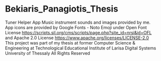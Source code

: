 # Bekiaris_Panagiotis_Thesis
Tuner Helper App
Music instrument sounds and images provided by me.
App icons are provided by Google Fonts - Noto Emoji 
under Open Font License https://scripts.sil.org/cms/scripts/page.php?site_id=nrsi&id=OFL
and Apache 2.0 License https://www.apache.org/licenses/LICENSE-2.0
This project was part of my thesis at former Computer Science & Engineering at Technological Educational Institute of Larisa
Digital Systems University of Thessaly All Rights Reserved
